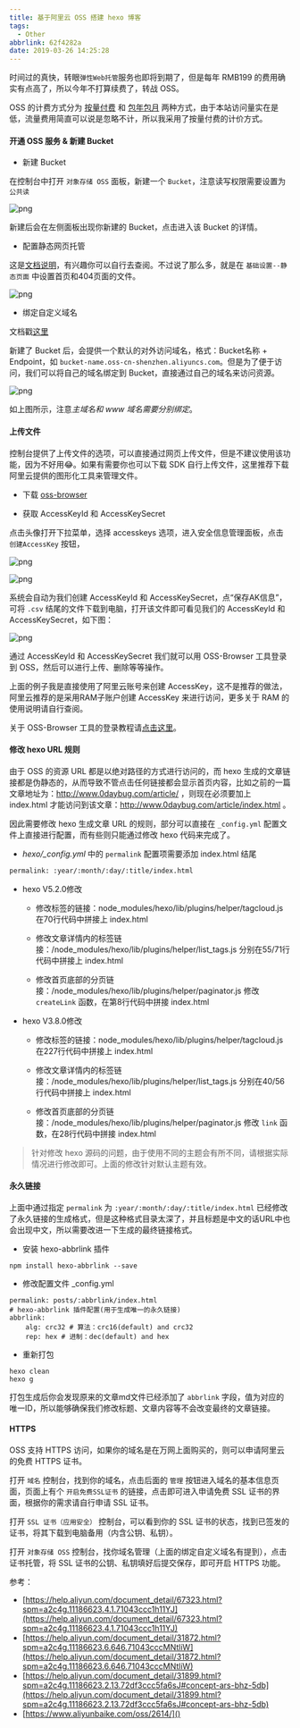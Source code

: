 ```yaml
---
title: 基于阿里云 OSS 搭建 hexo 博客
tags:
  - Other
abbrlink: 62f4282a
date: 2019-03-26 14:25:28
---
```


时间过的真快，转眼`弹性Web托管`服务也即将到期了，但是每年 RMB199 的费用确实有点高了，所以今年不打算续费了，转战 OSS。

OSS 的计费方式分为 [按量付费](https://help.aliyun.com/document_detail/48266.html?spm=5176.208357.1107607.11.1a66390fBar6bt) 和 [包年包月](https://help.aliyun.com/document_detail/48272.html?spm=a2c4g.11186623.6.552.ca985cdacROGX2) 两种方式，由于本站访问量实在是低，流量费用简直可以说是忽略不计，所以我采用了按量付费的计价方式。

#### 开通 OSS 服务 & 新建 Bucket

- 新建 Bucket

在控制台中打开 `对象存储 OSS` 面板，新建一个 `Bucket`，注意读写权限需要设置为 `公共读`

![png](/images/201903/create-bucket.png)

新建后会在左侧面板出现你新建的 Bucket，点击进入该 Bucket 的详情。

- 配置静态网页托管

这是[文档说明](https://help.aliyun.com/document_detail/31872.html)，有兴趣你可以自行去查阅。不过说了那么多，就是在 `基础设置--静态页面` 中设置首页和404页面的文件。

![png](/images/201903/static-page-setting.png)

- 绑定自定义域名

文档戳[这里](https://help.aliyun.com/document_detail/31836.html?spm=a2c4g.11186623.4.3.71043cccPsN2Hk)

新建了 Bucket 后，会提供一个默认的对外访问域名，格式：Bucket名称 + Endpoint，如 `bucket-name.oss-cn-shenzhen.aliyuncs.com`。但是为了便于访问，我们可以将自己的域名绑定到 Bucket，直接通过自己的域名来访问资源。

![png](/images/201903/bind-domain.png)

如上图所示，注意*主域名和 www 域名需要分别绑定*。

#### 上传文件

控制台提供了上传文件的选项，可以直接通过网页上传文件，但是不建议使用该功能，因为不好用😂。如果有需要你也可以下载 SDK 自行上传文件，这里推荐下载阿里云提供的图形化工具来管理文件。

- 下载 [oss-browser](https://help.aliyun.com/document_detail/61872.html?spm=a2c4g.11186623.2.10.8bb6744e9b6EQN)

- 获取 AccessKeyId 和 AccessKeySecret

点击头像打开下拉菜单，选择 accesskeys 选项，进入安全信息管理面板，点击 `创建AccessKey` 按钮，

![png](/images/201903/dropmenu.png)

![png](/images/201903/create-access-key.png)

系统会自动为我们创建 AccessKeyId 和 AccessKeySecret，点“保存AK信息”，可将 `.csv` 结尾的文件下载到电脑，打开该文件即可看见我们的 AccessKeyId 和 AccessKeySecret，如下图：

![png](/images/201903/saveak.jpg)

通过 AccessKeyId 和 AccessKeySecret 我们就可以用 OSS-Browser 工具登录到 OSS，然后可以进行上传、删除等等操作。

上面的例子我是直接使用了阿里云账号来创建 AccessKey，这不是推荐的做法，阿里云推荐的是采用RAM子账户创建 AccessKey 来进行访问，更多关于 RAM 的使用说明请自行查阅。

关于 OSS-Browser 工具的登录教程请[点击这里](https://www.aliyunbaike.com/oss/2883/)。


#### 修改 hexo URL 规则

由于 OSS 的资源 URL 都是以绝对路径的方式进行访问的，而 hexo 生成的文章链接都是伪静态的，从而导致不管点击任何链接都会显示首页内容，比如之前的一篇文章地址为：http://www.0daybug.com/article/ ，则现在必须要加上 index.html 才能访问到该文章：http://www.0daybug.com/article/index.html 。

因此需要修改 hexo 生成文章 URL 的规则，部分可以直接在 `_config.yml` 配置文件上直接进行配置，而有些则只能通过修改 hexo 代码来完成了。

- *hexo/_config.yml* 中的 `permalink` 配置项需要添加 index.html 结尾
```bash
permalink: :year/:month/:day/:title/index.html
```

- hexo V5.2.0修改

  - 修改标签的链接：node_modules/hexo/lib/plugins/helper/tagcloud.js 在70行代码中拼接上 index.html

  - 修改文章详情内的标签链接：/node_modules/hexo/lib/plugins/helper/list_tags.js 分别在55/71行代码中拼接上 index.html

  - 修改首页底部的分页链接：/node_modules/hexo/lib/plugins/helper/paginator.js 修改 `createLink` 函数，在第8行代码中拼接 index.html

- hexo V3.8.0修改

  - 修改标签的链接：node_modules/hexo/lib/plugins/helper/tagcloud.js 在227行代码中拼接上 index.html

  - 修改文章详情内的标签链接：/node_modules/hexo/lib/plugins/helper/list_tags.js 分别在40/56行代码中拼接上 index.html

  - 修改首页底部的分页链接：/node_modules/hexo/lib/plugins/helper/paginator.js 修改 `link` 函数，在28行代码中拼接 index.html

> 针对修改 hexo 源码的问题，由于使用不同的主题会有所不同，请根据实际情况进行修改即可。上面的修改针对默认主题有效。

#### 永久链接

上面中通过指定 `permalink` 为 `:year/:month/:day/:title/index.html` 已经修改了永久链接的生成格式，但是这种格式目录太深了，并且标题是中文的话URL中也会出现中文，所以需要改进一下生成的最终链接格式。

- 安装 hexo-abbrlink 插件
```
npm install hexo-abbrlink --save
```

- 修改配置文件 _config.yml
```
permalink: posts/:abbrlink/index.html
# hexo-abbrlink 插件配置(用于生成唯一的永久链接)
abbrlink:
    alg: crc32 # 算法：crc16(default) and crc32
    rep: hex # 进制：dec(default) and hex
```

- 重新打包
```
hexo clean
hexo g
```

打包生成后你会发现原来的文章md文件已经添加了 `abbrlink` 字段，值为对应的唯一ID，所以能够确保我们修改标题、文章内容等不会改变最终的文章链接。

#### HTTPS

OSS 支持 HTTPS 访问，如果你的域名是在万网上面购买的，则可以申请阿里云的免费 HTTPS 证书。

打开 `域名` 控制台，找到你的域名，点击后面的 `管理` 按钮进入域名的基本信息页面，页面上有个 `开启免费SSL证书` 的链接，点击即可进入申请免费 SSL 证书的界面，根据你的需求请自行申请 SSL 证书。

打开 `SSL 证书（应用安全）` 控制台，可以看到你的 SSL 证书的状态，找到已签发的证书，将其下载到电脑备用（内含公钥、私钥）。

打开 `对象存储 OSS` 控制台，找你域名管理（上面的绑定自定义域名有提到），点击证书托管，将 SSL 证书的公钥、私钥填好后提交保存，即可开启 HTTPS 功能。


参考：
- [https://help.aliyun.com/document_detail/67323.html?spm=a2c4g.11186623.4.1.71043ccc1h11YJ](https://help.aliyun.com/document_detail/67323.html?spm=a2c4g.11186623.4.1.71043ccc1h11YJ)
- [https://help.aliyun.com/document_detail/31872.html?spm=a2c4g.11186623.6.646.71043cccMNtliW](https://help.aliyun.com/document_detail/31872.html?spm=a2c4g.11186623.6.646.71043cccMNtliW)
- [https://help.aliyun.com/document_detail/31899.html?spm=a2c4g.11186623.2.13.72df3ccc5fa6sJ#concept-ars-bhz-5db](https://help.aliyun.com/document_detail/31899.html?spm=a2c4g.11186623.2.13.72df3ccc5fa6sJ#concept-ars-bhz-5db)
- [https://www.aliyunbaike.com/oss/2614/]()
